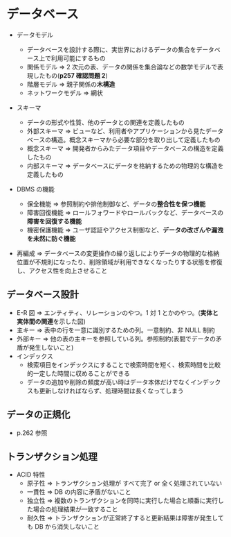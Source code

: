 # データベース

- データモデル

  - データベースを設計する際に、実世界におけるデータの集合をデータベース上で利用可能にするもの
  - 関係モデル => 2 次元の表、データの関係を集合論などの数学モデルで表現したもの(**p257 確認問題 2**)
  - 階層モデル => 親子関係の**木構造**
  - ネットワークモデル => 網状

- スキーマ

  - データの形式や性質、他のデータとの関連を定義したもの
  - 外部スキーマ => ビューなど、利用者やアプリケーションから見たデータベースの構造。概念スキーマから必要な部分を取り出して定義したもの
  - 概念スキーマ => 開発者からみたデータ項目やデータベースの構造を定義したもの
  - 内部スキーマ => データベースにデータを格納するための物理的な構造を定義したもの

- DBMS の機能

  - 保全機能 => 参照制約や排他制御など、データの**整合性を保つ機能**
  - 障害回復機能 => ロールフォワードやロールバックなど、データベースの**障害を回復する機能**
  - 機密保護機能 => ユーザ認証やアクセス制御など、**データの改ざんや漏洩を未然に防ぐ機能**

- 再編成 => データベースの変更操作の繰り返しによりデータの物理的な格納位置が不規則になったり、削除領域が利用できなくなったりする状態を修復し、アクセス性を向上させること

## データベース設計

- E-R 図 => エンティティ、リレーションのやつ。1 対 1 とかのやつ。(**実体と実体間の関連**を示した図)
- 主キー => 表中の行を一意に識別するための列。一意制約、非 NULL 制約
- 外部キー => 他の表の主キーを参照している列。参照制約(表間でデータの矛盾が発生しないこと)
- インデックス
  - 検索項目をインデックスにすることで検索時間を短く、検索時間を比較的一定した時間に収めることができる
  - データの追加や削除の頻度が高い時はデータ本体だけでなくインデックスも更新しなければならず、処理時間は長くなってしまう

## データの正規化

- p.262 参照

## トランザクション処理

- ACID 特性
  - 原子性 => トランザクション処理が すべて完了 or 全く処理されていない
  - 一貫性 => DB の内容に矛盾がないこと
  - 独立性 => 複数のトランザクションを同時に実行した場合と順番に実行した場合の処理結果が一致すること
  - 耐久性 => トランザクションが正常終了すると更新結果は障害が発生しても DB から消失しないこと
